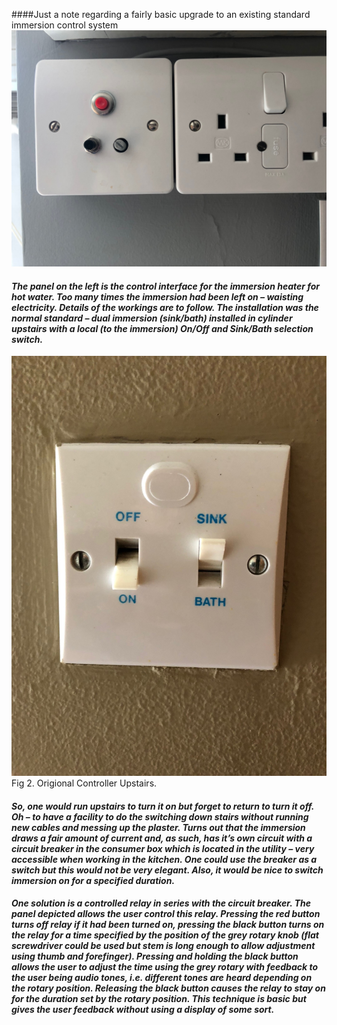 ####Just a note regarding a fairly basic upgrade to an existing standard immersion control system
![NewControl](/images/NewCtrl.jpg)
#### *The panel on the left is the control interface for the immersion heater for hot water. Too many times the immersion had been left on – waisting electricity. Details of the workings are to follow. The installation was the normal standard – dual immersion (sink/bath) installed in cylinder upstairs with a local (to the immersion) On/Off and Sink/Bath selection switch.*
![Original](/images/OrigCtrlR.jpg)
Fig 2. Origional Controller Upstairs.
#### *So, one would run upstairs to turn it on but forget to return to turn it off. Oh – to have a facility to do the switching down stairs without running new cables and messing up the plaster. Turns out that the immersion draws a fair amount of current and, as such, has it’s own circuit with a circuit breaker in the consumer box which is located in the utility – very accessible when working in the kitchen. One could use the breaker as a switch but this would not be very elegant. Also, it would be nice to switch immersion on for a specified duration.* 

#### *One solution is a controlled relay in series with the circuit breaker. The panel depicted allows the user control this relay. Pressing the red button turns off relay if it had been turned on, pressing the black button turns on the relay for a time specified by the position of the grey rotary knob (flat screwdriver could be used but stem is long enough to allow adjustment using thumb and forefinger). Pressing and holding the black button allows the user to adjust the time using the grey rotary with feedback to the user being audio tones, i.e. different tones are heard depending on the rotary position. Releasing the black button causes the relay to stay on for the duration set by the rotary position. This technique is basic but gives the user feedback without using a display of some sort.*